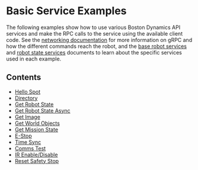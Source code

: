 <!--
Copyright (c) 2023 Boston Dynamics, Inc.  All rights reserved.

Downloading, reproducing, distributing or otherwise using the SDK Software
is subject to the terms and conditions of the Boston Dynamics Software
Development Kit License (20191101-BDSDK-SL).
-->

# Basic Service Examples

The following examples show how to use various Boston Dynamics API services and make the RPC calls to the service using the available client code. See the [networking documentation](../../../docs/concepts/networking.md) for more information on gRPC and how the different commands reach the robot, and the [base robot services](../../../docs/concepts/base_services.md) and [robot state services](../../../docs/concepts/robot_services.md) documents to learn about the specific services used in each example.

## Contents

- [Hello Spot](../hello_spot/README.md)
- [Directory](../directory/README.md)
- [Get Robot State](../get_robot_state/README.md)
- [Get Robot State Async](../get_robot_state_async/README.md)
- [Get Image](../get_image/README.md)
- [Get World Objects](../get_world_objects/README.md)
- [Get Mission State](../get_mission_state/README.md)
- [E-Stop](../estop/README.md)
- [Time Sync](../time_sync/README.md)
- [Comms Test](../comms_test/README.md)
- [IR Enable/Disable](../disable_ir_emission/README.md)
- [Reset Safety Stop](../reset_safety_stop/README.md)
